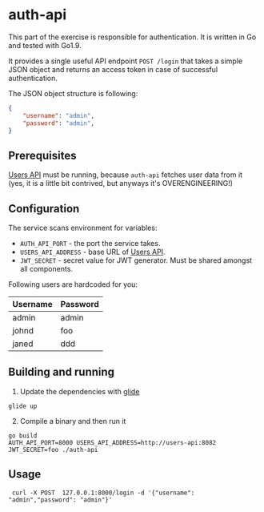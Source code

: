 # auth-api

This part of the exercise is responsible for authentication. It is written in Go and tested with Go1.9.

It provides a single useful API endpoint `POST /login` that takes a simple JSON object and 
returns an access token in case of successful authentication.

The JSON object structure is following:
```json
{
    "username": "admin",
    "password": "admin",
}
```

## Prerequisites
[Users API](/users-api) must be running, because `auth-api` fetches user data from it (yes, it is a little bit contrived, but anyways it's OVERENGINEERING!)

## Configuration

The service scans environment for variables:
- `AUTH_API_PORT` - the port the service takes.
- `USERS_API_ADDRESS` - base URL of [Users API](/users-api).
- `JWT_SECRET` - secret value for JWT generator. Must be shared amongst all components.

Following users are hardcoded for you:

|  Username | Password  |
|-----------|-----------|
| admin     | admin     |
| johnd     | foo       |
| janed     | ddd       |

## Building and running

1. Update the dependencies with [glide](https://github.com/Masterminds/glide)
```
glide up
```
2. Compile a binary and then run it
```
go build
AUTH_API_PORT=8000 USERS_API_ADDRESS=http://users-api:8082 JWT_SECRET=foo ./auth-api
```

## Usage

```
 curl -X POST  127.0.0.1:8000/login -d '{"username": "admin","password": "admin"}'
```
